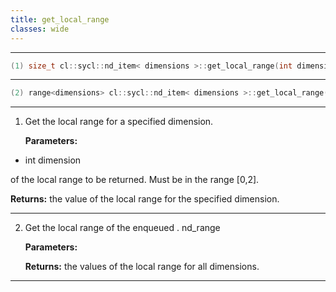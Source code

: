 ```yaml
---
title: get_local_range
classes: wide
---
```



---

```cpp
(1) size_t cl::sycl::nd_item< dimensions >::get_local_range(int dimension) const
```

---

```cpp
(2) range<dimensions> cl::sycl::nd_item< dimensions >::get_local_range() const
```

---

1. Get the local range for a specified dimension. 

   **Parameters:**

  * int dimension

   of the local range to be returned. Must be in the range [0,2]. 

   **Returns:** the value of the local range for the specified dimension. 

---

2. Get the local range of the enqueued . nd_range

   **Parameters:**

   **Returns:** the values of the local range for all dimensions. 

---

